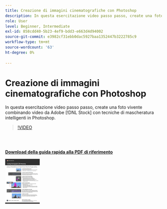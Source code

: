 ```yaml
---
title: Creazione di immagini cinematografiche con Photoshop
description: In questa esercitazione video passo passo, create una foto vivente combinando video da Adobe [!DNL Stock] con tecniche di mascheratura intelligenti in Photoshop
role: User
level: Beginner, Intermediate
exl-id: 858cdd40-5b23-4ef9-bdd3-e663d4d94002
source-git-commit: e3982cf31ebb0dac5927baa1352447b3222785c9
workflow-type: tm+mt
source-wordcount: '63'
ht-degree: 0%

---
```


# Creazione di immagini cinematografiche con Photoshop

In questa esercitazione video passo passo, create una foto vivente combinando video da Adobe [!DNL Stock] con tecniche di mascheratura intelligenti in Photoshop.

>[!VIDEO](https://video.tv.adobe.com/v/331002?hidetitle=true)

<br> 

[**Download della guida rapida alla PDF di riferimento**](../quick-reference/CreatingCinemagraphswithPhotoshop.pdf)

[![Immagine della prima pagina della guida di riferimento rapido](assets/CreatingCinemagraphswithPhotoshopPage1.png)](../quick-reference/CreatingCinemagraphswithPhotoshop.pdf)

